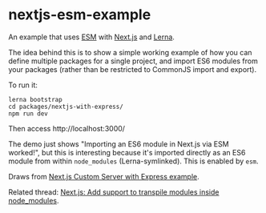 # nextjs-esm-example
An example that uses [ESM](https://github.com/standard-things/esm#readme) with [Next.js](https://nextjs.org/) and [Lerna](https://lernajs.io/).

The idea behind this is to show a simple working example of how you can define multiple packages for a single project, and import ES6 modules from your packages (rather than be restricted to CommonJS import and export).

To run it:

```
lerna bootstrap
cd packages/nextjs-with-express/
npm run dev
```

Then access http://localhost:3000/

The demo just shows "Importing an ES6 module in Next.js via ESM worked!", but this is interesting because it's imported directly as an ES6 module from within `node_modules` (Lerna-symlinked). This is enabled by `esm`.

Draws from [Next.js Custom Server with Express example](https://github.com/zeit/next.js/blob/canary/examples/custom-server-express).

Related thread: [Next.js: Add support to transpile modules inside node_modules](https://github.com/zeit/next.js/issues/706#issuecomment-399356210).

